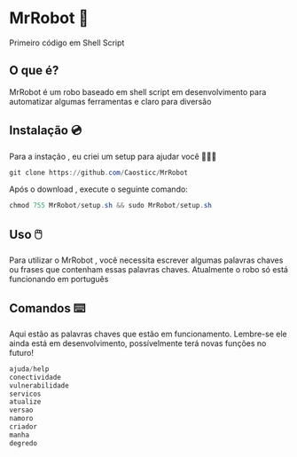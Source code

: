 # MrRobot 🤖
Primeiro código em Shell Script




## O que é?
MrRobot é um robo baseado em shell script em desenvolvimento para automatizar algumas ferramentas e claro para diversão 


## Instalação 💿
Para a instação , eu criei um setup para ajudar você  👨🏻‍💻

 ```powershell
git clone https://github.com/Caosticc/MrRobot
```
 
 Após o download , execute o seguinte comando:
 
 ```powershell
chmod 755 MrRobot/setup.sh && sudo MrRobot/setup.sh
```

 
 ## Uso 🖱️
 Para utilizar o MrRobot , você necessita escrever algumas palavras chaves ou frases que contenham essas palavras chaves. Atualmente o robo só está funcionando em português





## Comandos ⌨️

Aqui estão as palavras chaves que estão em funcionamento. Lembre-se ele ainda está em desenvolvimento, possívelmente terá novas funções no futuro!


```powershell
ajuda/help
conectividade
vulnerabilidade
servicos
atualize
versao
namoro
criador
manha
degredo

```
